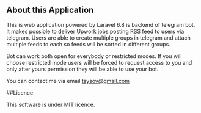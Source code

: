 ## About this Application

This is web application powered by Laravel 6.8 is backend of telegram bot. It makes possible to deliver Upwork jobs posting
RSS feed to users via telegram. Users are able to create multiple groups in telegram and attach multiple feeds to each so
feeds will be sorted in different groups.

Bot can work both open for everybody or restricted modes. If you will choose restricted mode users will be forced to 
request access to you and only after yours permission they will be able to use your bot.

You can contact me via email tsysov@gmail.com

##Licence

This software is under MIT licence.
